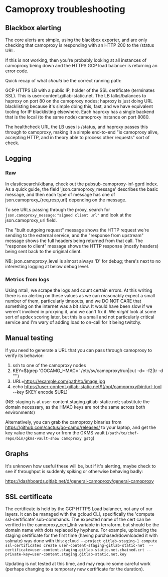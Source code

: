 # Camoproxy troubleshooting

## Blackbox alerting

The core alerts are simple, using the blackbox exporter, and are only checking that camoproxy is responding with an HTTP 200 to the /status URL. 

If this is not working, then you're probably looking at all instances of camoproxy being down and the HTTPS GCP load balancer is returning an error code.

Quick recap of what *should* be the correct running path:

GCP HTTPS LB with a public IP, holder of the SSL certificate (terminates SSL).  This is user-content.gitlab-static.net.
The LB talks/balances to haproxy on port 80 on the camoproxy nodes; haproxy is just doing URL blacklisting because it's simple doing this, fast, and we have equivalent tooling for IP blacklisting elsewhere. 
Each haproxy has a single backend that is the local (to the same node) camoproxy instance on port 8080.

The healthcheck URL the LB uses is /status, and haproxy passes this through to camoproxy, making it a simple end-to-end "is camoproxy alive, accepting HTTP, and in theory able to process other requests" sort of check.  

## Logging 

### Raw

In elasticsearch/kibana, check out the pubsub-camoproxy-inf-gprd index.  As a quick guide, the field 'json.camoproxy\_message' describes the basic message, and then each type of message has one of json.camoproxy\_{req,resp,url} depending on the message.  

To see URLs passing through the proxy, search for `json.camoproxy_message:"signed client url"` and look at the json.camoproxy\_url field.

The "built outgoing request" message shows the HTTP request we're sending to the external service, and the "response from upstream" message shows the full headers being returned from that call.  The "response to client" message shows the HTTP response (mostly headers) being sent back to the original client.

NB: json.camoproxy_level is almost always 'D' for debug; there's next to no interesting logging at below debug level.

### Metrics from logs

Using mtail, we scrape the logs and count certain errors.  At this writing there is no alerting on these values as we can reasonably expect a small number of them, particularly timeouts, and we DO NOT CARE that something on the internet was a bit slow.  It would have been slow if we weren't involved in proxying it, and we can't fix it.  We *might* look at some sort of apdex scoring later, but this is a small and not particularly critical service and I'm wary of adding load to on-call for it being twitchy.

## Manual testing

If you need to generate a URL that you can pass through camoproxy to verify its behavior:
1. ssh to one of the camoproxy nodes
1. KEY=$(grep 'GOCAMO_HMAC=' /etc/sv/camoproxy/run|cut -d= -f2|tr -d '"')
1. URL=https://example.com/path/to/image.jpg
1. echo https://user-content.gitlab-static.net$(/opt/camoproxy/bin/url-tool --key $KEY encode $URL)

(NB: staging is at user-content.staging.gitlab-static.net; substitute the domain necessary, as the HMAC keys are not the same across both environments)

Alternatively, you can grab the camoproxy binaries from https://github.com/cactus/go-camo/releases/ to your laptop, and get the key value the same way or from the GKMS vault (`/path/to/chef-repo/bin/gkms-vault-show camoproxy gstg`)

## Graphs

It's unknown how useful these will be, but if it's alerting, maybe check to see if throughput is suddenly spiking or otherwise behaving badly:

<https://dashboards.gitlab.net/d/general-camoproxy/general-camoproxy>

## SSL certificate

The certificate is held by the GCP HTTPS Load balancer, not any of our layers.  It can be managed with the gcloud CLI, specifically the 'compute ssl-certificate' sub-commands.  The expected name of the cert can be verified in the camoproxy_cert_link variable in terraform, but should be the domain name with dots replaced by hyphens.  For example, uploading the staging certificate for the first time (having purchased/downloaded it with sslmate) was done with this:
`gcloud --project gitlab-staging-1 compute ssl-certificates create user-content-staging-gitlab-static-net  --certificate=user-content.staging.gitlab-static.net.chained.crt --private-key=user-content.staging.gitlab-static.net.key`

Updating is not tested at this time, and may require some careful work (perhaps changing to a temporary new certificate for the duration).
